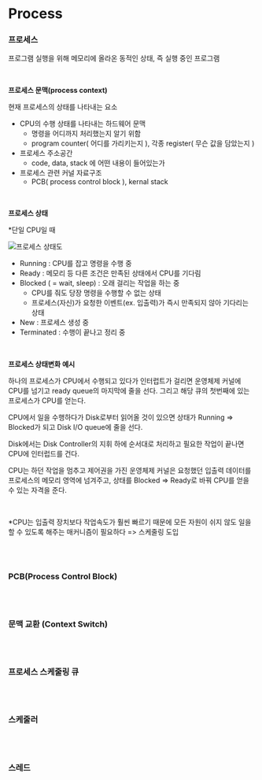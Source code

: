 # Process

### 프로세스

프로그램 실행을 위해 메모리에 올라온 동적인 상태, 즉 실행 중인 프로그램

</br>

**프로세스 문맥(process context)**

현재 프로세스의 상태를 나타내는 요소

* CPU의 수행 상태를 나타내는 하드웨어 문맥
  * 명령을 어디까지 처리했는지 알기 위함
  * program counter( 어디를 가리키는지 ), 각종 register( 무슨 값을 담았는지 )
* 프로세스 주소공간
  * code, data, stack 에 어떤 내용이 들어있는가
* 프로세스 관련 커널 자료구조
  * PCB( process control block ), kernal stack

</br>

**프로세스 상태**

*단일 CPU일 때

![프로세스 상태도](https://t1.daumcdn.net/cfile/tistory/99E85E3A5C460F1906)



* Running : CPU를 잡고 명령을 수행 중
* Ready : 메모리 등 다른 조건은 만족된 상태에서 CPU를 기다림
* Blocked ( = wait, sleep) : 오래 걸리는 작업을 하는 중
  * CPU를 줘도 당장 명령을 수행할 수 없는 상태
  * 프로세스(자신)가 요청한 이벤트(ex. 입출력)가 즉시 만족되지 않아 기다리는 상태
* New : 프로세스 생성 중
* Terminated : 수행이 끝나고 정리 중

</br>

**프로세스 상태변화 예시**

하나의 프로세스가  CPU에서 수행되고 있다가 인터럽트가 걸리면 운영체제 커널에 CPU를 넘기고 ready queue의 마지막에 줄을 선다. 그리고 해당 큐의 첫번째에 있는 프로세스가 CPU를 얻는다. 

CPU에서 일을 수행하다가 Disk로부터 읽어올 것이 있으면 상태가 Running => Blocked가 되고 Disk I/O queue에 줄을 선다.

Disk에서는 Disk Controller의 지휘 하에 순서대로 처리하고 필요한 작업이 끝나면  CPU에 인터럽드를 건다.

CPU는 하던 작업을 멈추고 제어권을 가진 운영체제 커널은 요청했던 입출력 데이터를 프로세스의 메모리 영역에 넘겨주고, 상태를 Blocked => Ready로 바꿔 CPU를 얻을 수 있는 자격을 준다.

</br>

*CPU는 입출력 장치보다 작업속도가 훨씬 빠르기 때문에 모든 자원이 쉬지 않도 일을 할 수 있도록 해주는 매커니즘이 필요하다 => 스케줄링 도입

</br>

</br>

### PCB(Process Control Block)

</br>

</br>

### 문맥 교환 (Context Switch)

</br>

</br>

### 프로세스 스케줄링 큐

</br>

</br>

### 스케줄러

</br>

</br>

### 스레드





